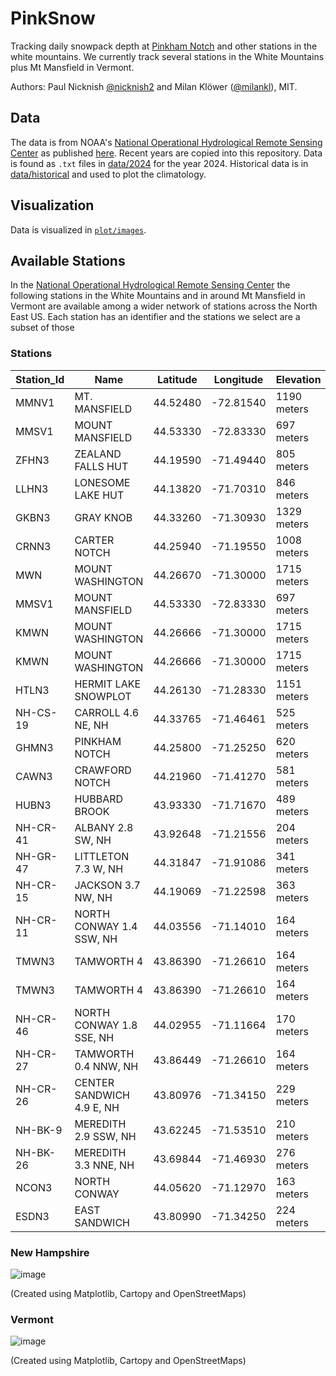 # PinkSnow

Tracking daily snowpack depth at
[Pinkham Notch](https://appalachiantrail.com/20130607/amcs-pinkham-notch-visitor-center/)
and other stations in the white mountains. We currently track several stations in the
White Mountains plus Mt Mansfield in Vermont.

Authors: Paul Nicknish [@nicknish2](https://github.com/nicknish2) and Milan Klöwer ([@milankl](https://github.com/milankl)), MIT.

## Data

The data is from NOAA's
[National Operational Hydrological Remote Sensing Center](https://www.nohrsc.noaa.gov/)
as published [here](https://www.nohrsc.noaa.gov/nsa/discussions_text/Northeast/snowdepth/).
Recent years are copied into this repository.
Data is found as `.txt` files in [data/2024](https://github.com/nicknish2/PinkSnow/tree/main/data/2024)
for the year 2024. Historical data is in
[data/historical](https://github.com/nicknish2/PinkSnow/tree/main/data/historical)
and used to plot the climatology.

## Visualization

Data is visualized in [`plot/images`](https://github.com/nicknish2/PinkSnow/tree/main/plot/images).

## Available Stations

In the [National Operational Hydrological Remote Sensing Center](https://www.nohrsc.noaa.gov/)
the following stations in the White Mountains and in around Mt Mansfield in Vermont are available
among a wider network of stations across the North East US. Each station has an identifier
and the stations we select are a subset of those

### Stations

|Station_Id|Name|Latitude|Longitude|Elevation|Zip_Code|
|-|-|-|-|-|-|
|MMNV1|MT. MANSFIELD|44.52480|-72.81540|1190 meters|05672|
|MMSV1|MOUNT MANSFIELD|44.53330|-72.83330|697 meters|05489|
|ZFHN3|ZEALAND FALLS HUT|44.19590|-71.49440|805 meters|03574|
|LLHN3|LONESOME LAKE HUT|44.13820|-71.70310|846 meters|03251|
|GKBN3|GRAY KNOB|44.33260|-71.30930|1329 meters|00181|
|CRNN3|CARTER NOTCH|44.25940|-71.19550|1008 meters|00168|
|MWN|MOUNT WASHINGTON|44.26670|-71.30000|1715 meters|00176|
|MMSV1|MOUNT MANSFIELD|44.53330|-72.83330|697 meters|05489|
|KMWN|MOUNT WASHINGTON|44.26666|-71.30000|1715 meters|00176|
|KMWN|MOUNT WASHINGTON|44.26666|-71.30000|1715 meters|00176|
|HTLN3|HERMIT LAKE SNOWPLOT|44.26130|-71.28330|1151 meters|00176|
|NH-CS-19|CARROLL 4.6 NE, NH|44.33765|-71.46461|525 meters|03598|
|GHMN3|PINKHAM NOTCH|44.25800|-71.25250|620 meters|00177|
|CAWN3|CRAWFORD NOTCH|44.21960|-71.41270|581 meters|03598|
|HUBN3|HUBBARD BROOK|43.93330|-71.71670|489 meters|03223|
|NH-CR-41|ALBANY 2.8 SW, NH|43.92648|-71.21556|204 meters|03818|
|NH-GR-47|LITTLETON 7.3 W, NH|44.31847|-71.91086|341 meters|03561|
|NH-CR-15|JACKSON 3.7 NW, NH|44.19069|-71.22598|363 meters|03846|
|NH-CR-11|NORTH CONWAY 1.4 SSW, NH|44.03556|-71.14010|164 meters|03860|
|TMWN3|TAMWORTH 4|43.86390|-71.26610|164 meters|03886|
|TMWN3|TAMWORTH 4|43.86390|-71.26610|164 meters|03886|
|NH-CR-46|NORTH CONWAY 1.8 SSE, NH|44.02955|-71.11664|170 meters|03860|
|NH-CR-27|TAMWORTH 0.4 NNW, NH|43.86449|-71.26610|164 meters|03886|
|NH-CR-26|CENTER SANDWICH 4.9 E, NH|43.80976|-71.34150|229 meters|03227|
|NH-BK-9|MEREDITH 2.9 SSW, NH|43.62245|-71.53510|210 meters|03253|
|NH-BK-26|MEREDITH 3.3 NNE, NH|43.69844|-71.46930|276 meters|03226|
|NCON3|NORTH CONWAY|44.05620|-71.12970|163 meters|03860|
|ESDN3|EAST SANDWICH|43.80990|-71.34250|224 meters|03227|

### New Hampshire

![image](https://github.com/nicknish2/PinkSnow/assets/25530332/4aed8569-3e25-4013-9a70-bb751a80706c)

(Created using Matplotlib, Cartopy and OpenStreetMaps)

### Vermont

![image](https://github.com/nicknish2/PinkSnow/assets/25530332/d0793c4a-e39f-4c5a-95c5-eaf9d1b7dc69)

(Created using Matplotlib, Cartopy and OpenStreetMaps)

